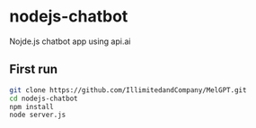# nodejs-chatbot
Nojde.js chatbot app using api.ai

## First run

```bash
git clone https://github.com/IllimitedandCompany/MelGPT.git
cd nodejs-chatbot
npm install
node server.js

```
